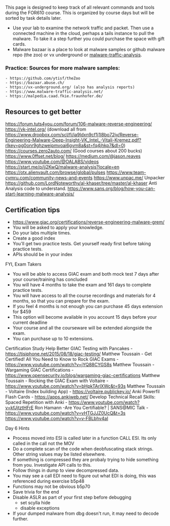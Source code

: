 This page is designed to keep track of all relevant commands and tools during the FOR610 course. This is organized by course days but will be sorted by task details later.

- Use your lab to examine the network traffic and packet. Then use a connected machine in the cloud, perhaps a tails instance to pull the malware. To take it a step further you could purchase the space with gift cards.
- Malware bazaar is a place to look at malware samples or github malware repo (the zoo) or vx underground or [malware-traffic-analysis](https://www.malware-traffic-analysis.net/).

### Practice: Sources for more malware samples:
    - https://github.com/ytisf/theZoo
    - https://bazaar.abuse.ch/
    - https://vx-underground.org/ (also has analysis reports)
    - https://www.malware-traffic-analysis.net/ 
    - https://malpedia.caad.fkie.fraunhofer.de/

## Resources to get better
https://forum.tuts4you.com/forum/106-malware-reverse-engineering/
https://vk-intel.org/ (download all from https://www.dropbox.com/scl/fi/ia9ldxn9cf1j1l8bo72jy/Reverse-Engineering-Malware-Deep-Insight-VK_Intel_-Vitali-Kremez.pdf?rlkey=pg0onr9ghzweipmvoai6gym8a&st=fq4jhkp7&dl=0)
https://courses.zero2auto.com/ (Good courses about 200 bucks)
https://www.0ffset.net/blog/
https://medium.com/@jason.reaves
https://www.youtube.com/@OALABS/videos
https://start.me/p/jj2KwQ/malware-analysis?locale=en
https://otx.alienvault.com/browse/global/pulses
https://www.team-cymru.com/community-news-and-events
https://www.unpac.me/ Unpacker
https://github.com/LordNoteworthy/al-khaser/tree/master/al-khaser Anti Analysis code to understand.
https://www.sans.org/blog/how-you-can-start-learning-malware-analysis/

## Certification tips
- https://www.giac.org/certifications/reverse-engineering-malware-grem/
- You will be asked to apply your knowledge.
- Do your labs multiple times.
- Create a good index
- You'll get two practice tests. Get yourself ready first before taking practice tests.
- APIs should be in your index

FYI, Exam Takers
- You will be able to access GIAC exam and both mock test 7 days after your course/training has concluded
- You will have 4 months to take the exam and 161 days to complete practice tests.
- You will have access to all the course recordings and materials for 4 months, so that you can prepare for the exam.
- If you feel 4 months is not enough you can purchase 45 days extension for $459
- This option will become available in you account 15 days before your current deadline
- Your course and all the courseware will be extended alongside the exam.
- You can purchase up to 10 extensions.


Certification Study Help
Better GIAC Testing with Pancakes - https://tisiphone.net/2015/08/18/giac-testing/
Matthew Toussain - Get Certified! All You Need to Know to Rock GIAC Exams - https://www.youtube.com/watch?v=jYQ88CYGS8s
Matthew Toussain - Wargaming GIAC Certifications - https://www.opensecurity.io/blog/wargaming-giac-certifications
Matthew Toussain - Rocking the GIAC Exam with Voltaire - https://www.youtube.com/watch?v=bHpkTArlXWc&t=93s
Matthew Toussain - Voltaire (Index building App) - https://voltaire.publickey.io/
Anki Powerfil Flash Cards - https://apps.ankiweb.net/
Develop Technical Recall Skills: Spaced Repetition with Anki - https://www.youtube.com/watch?v=kfJjtztHFrE
Ron Hamann -Are You Certifiable? | SANS@MIC Talk - https://www.youtube.com/watch?v=vHTGJJZ0UcQ&t=3s
https://www.youtube.com/watch?v=v-FBLbhv4aI

Day 6 Hints
- Process moved into ESI is called later in a function CALL ESI. Its only called in the call not the MOV
- Do a complete scan of the code when deobfuscating stack strings. Other string values may be listed elsewhere.
- If something is compressed they are probaly trying to hide something from you. Investigate API calls to this.
- Follow things in dump to view decompressed data.
- You may see a call EDI need to figure out what EDI is doing, this was referenced during exercise b5p48
- Functions may not be obvious b5p70
- Save trivia for the end
- Disable ASLR as part of your first step before debugging
    - set scylla hide
    - disable exceptions
- If your dumped malware from dbg doesn't run, it may need to decode further.